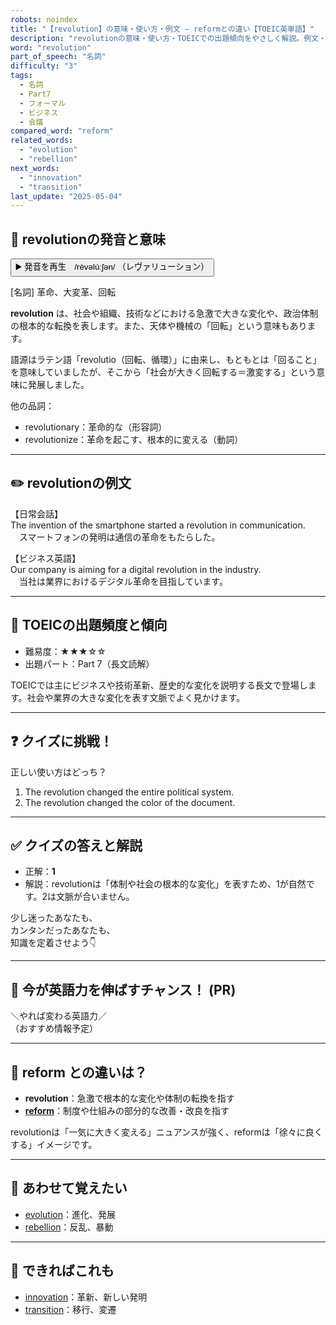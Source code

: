 ```yaml
---
robots: noindex
title: "【revolution】の意味・使い方・例文 ― reformとの違い【TOEIC英単語】"
description: "revolutionの意味・使い方・TOEICでの出題傾向をやさしく解説。例文・クイズ付きでreformとの違いもわかりやすく学べます。"
word: "revolution"
part_of_speech: "名詞"
difficulty: "3"
tags:
  - 名詞
  - Part7
  - フォーマル
  - ビジネス
  - 会議
compared_word: "reform"
related_words:
  - "evolution"
  - "rebellion"
next_words:
  - "innovation"
  - "transition"
last_update: "2025-05-04"
---
```


## 🔰 revolutionの発音と意味

<button class="play-audio" onclick="playTTS('revolution')">
  <span class="play-audio-main">
    ▶️ 発音を再生　/rèvəlúːʃən/
  </span>
  <span class="play-audio-sub">
    （レヴァリューション）
  </span>
</button>

[名詞] 革命、大変革、回転

**revolution** は、社会や組織、技術などにおける急激で大きな変化や、政治体制の根本的な転換を表します。また、天体や機械の「回転」という意味もあります。

語源はラテン語「revolutio（回転、循環）」に由来し、もともとは「回ること」を意味していましたが、そこから「社会が大きく回転する＝激変する」という意味に発展しました。

他の品詞：  
- revolutionary：革命的な（形容詞）
- revolutionize：革命を起こす、根本的に変える（動詞）

---

## ✏️ revolutionの例文

【日常会話】  
The invention of the smartphone started a revolution in communication.  
　スマートフォンの発明は通信の革命をもたらした。

【ビジネス英語】  
Our company is aiming for a digital revolution in the industry.  
　当社は業界におけるデジタル革命を目指しています。

---

## 🎯 TOEICの出題頻度と傾向

- 難易度：★★★☆☆
- 出題パート：Part 7（長文読解）

TOEICでは主にビジネスや技術革新、歴史的な変化を説明する長文で登場します。社会や業界の大きな変化を表す文脈でよく見かけます。

---

## ❓ クイズに挑戦！

正しい使い方はどっち？

1. The revolution changed the entire political system.  
2. The revolution changed the color of the document.

---

## ✅ クイズの答えと解説

- 正解：**1**
- 解説：revolutionは「体制や社会の根本的な変化」を表すため、1が自然です。2は文脈が合いません。

少し迷ったあなたも、  
カンタンだったあなたも、  
知識を定着させよう👇️

---

## 🚀 今が英語力を伸ばすチャンス！ (PR)

<div class="info-center">
＼やれば変わる英語力／<br>  
（おすすめ情報予定）
</div>

---

## 🤔  reform との違いは？

- **revolution**：急激で根本的な変化や体制の転換を指す
- **[reform](/reform)**：制度や仕組みの部分的な改善・改良を指す

revolutionは「一気に大きく変える」ニュアンスが強く、reformは「徐々に良くする」イメージです。

---

## 🧩 あわせて覚えたい

- [evolution](/evolution)：進化、発展
- [rebellion](/rebellion)：反乱、暴動

---

## 📖 できればこれも

- [innovation](/innovation)：革新、新しい発明
- [transition](/transition)：移行、変遷

<!-- cvid: aid10_bid28 -->
